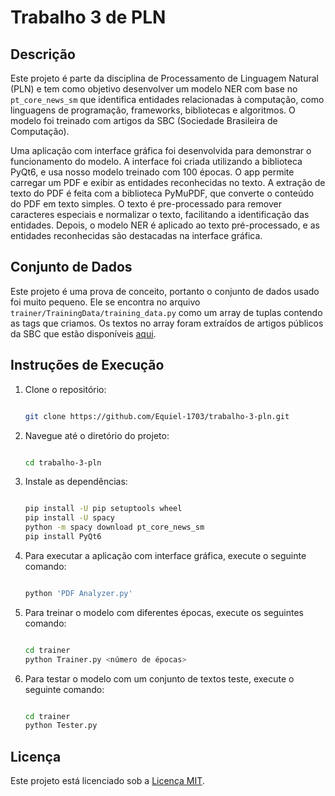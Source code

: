 # Trabalho 3 de PLN

## Descrição

Este projeto é parte da disciplina de Processamento de Linguagem Natural (PLN) e tem como objetivo desenvolver um modelo NER com base no `pt_core_news_sm` que identifica entidades relacionadas à computação, como linguagens de programação, frameworks, bibliotecas e algoritmos. O modelo foi treinado com artigos da SBC (Sociedade Brasileira de Computação).

Uma aplicação com interface gráfica foi desenvolvida para demonstrar o funcionamento do modelo. A interface foi criada utilizando a biblioteca PyQt6, e usa nosso modelo treinado com 100 épocas. O app permite carregar um PDF e exibir as entidades reconhecidas no texto. A extração de texto do PDF é feita com a biblioteca PyMuPDF, que converte o conteúdo do PDF em texto simples. O texto é pre-processado para remover caracteres especiais e normalizar o texto, facilitando a identificação das entidades. Depois, o modelo NER é aplicado ao texto pré-processado, e as entidades reconhecidas são destacadas na interface gráfica.

## Conjunto de Dados

Este projeto é uma prova de conceito, portanto o conjunto de dados usado foi muito pequeno. Ele se encontra no arquivo `trainer/TrainingData/training_data.py` como um array de tuplas contendo as tags que criamos. Os textos no array foram extraídos de artigos públicos da SBC que estão disponíveis [aqui](https://drive.google.com/drive/folders/1ZltMA-gIdFodY4-lNXMJUITI7YP8JKGe?usp=sharing).

## Instruções de Execução

1. Clone o repositório:

    ```bash

    git clone https://github.com/Equiel-1703/trabalho-3-pln.git
    
    ```

2. Navegue até o diretório do projeto:

    ```bash

    cd trabalho-3-pln

    ```

3. Instale as dependências:

    ```bash

    pip install -U pip setuptools wheel
    pip install -U spacy
    python -m spacy download pt_core_news_sm
    pip install PyQt6

    ```

4. Para executar a aplicação com interface gráfica, execute o seguinte comando:

    ```bash

    python 'PDF Analyzer.py'

    ```

5. Para treinar o modelo com diferentes épocas, execute os seguintes comando:

    ```bash

    cd trainer
    python Trainer.py <número de épocas>

    ```

6. Para testar o modelo com um conjunto de textos teste, execute o seguinte comando:

    ```bash

    cd trainer
    python Tester.py

    ```

## Licença

Este projeto está licenciado sob a [Licença MIT](https://opensource.org/licenses/MIT).
